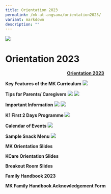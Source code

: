 ```yaml
---
title: Orientation 2023
permalink: /mk-at-angsana/orientation2023/
variant: markdown
description: ""
---
```

![](/images/MK-Angsana.jpg)


Orientation 2023
===================



<center><b><u> Orientation 2023 </u></b></center>

<b>Key Features of the MK Curriculum</b>
![](/images/9__Key_Features_of_the_MK_Curriculum.jpg)

<b>Tips for Parents/ Caregivers</b>
![](/images/8a__Tips_for_parents_caregivers.jpg)
![](/images/8b__Tips_for_parents_caregivers.jpg)

<b>Important Information</b>
![](/images/6a__Important_Information__K1_.jpg)
![](/images/6b__Important_Information__K2_.jpg)

<b>K1 First 2 Days Programme</b>
![](/images/4__First_2_Days_Programme_Nov.png)

<b>Calendar of Events</b>
![](/images/5__Calendar_of_Events__Term_1_.png)

<b>Sample Snack Menu</b>
![](/images/7__Sample_Snack_Menu.png)



<b>MK Orientation Slides</b>
[](/files/1__MK_Orientation_Slides_2023.pdf)

<b>KCare Orientation Slides</b>
[](/files/2__KCare_Orientation_Slides_2023.pdf)

<b>Breakout Room Slides</b>
[](/files/3__Breakout_Room_Slides.pdf)

<b>Family Handbook 2023</b>
[](/files/10__Family_Handbook_2023.pdf)

<b>MK Family Handbook Acknowledgement Form</b>
[](/files/11__MK_Family_Handbook_Acknowledgement_Form.pdf)